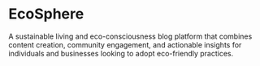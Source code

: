 # EcoSphere
A sustainable living and eco-consciousness blog platform that combines content creation, community engagement, and actionable insights for individuals and businesses looking to adopt eco-friendly practices.
